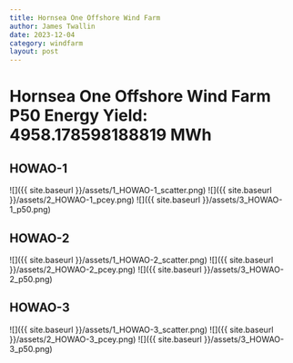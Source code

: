 ```yaml
---
title: Hornsea One Offshore Wind Farm
author: James Twallin
date: 2023-12-04
category: windfarm
layout: post
---
```

# Hornsea One Offshore Wind Farm P50 Energy Yield: 4958.178598188819 MWh

HOWAO-1
-------------
![]({{ site.baseurl }}/assets/1_HOWAO-1_scatter.png)
![]({{ site.baseurl }}/assets/2_HOWAO-1_pcey.png)
![]({{ site.baseurl }}/assets/3_HOWAO-1_p50.png)

HOWAO-2
-------------
![]({{ site.baseurl }}/assets/1_HOWAO-2_scatter.png)
![]({{ site.baseurl }}/assets/2_HOWAO-2_pcey.png)
![]({{ site.baseurl }}/assets/3_HOWAO-2_p50.png)

HOWAO-3
-------------
![]({{ site.baseurl }}/assets/1_HOWAO-3_scatter.png)
![]({{ site.baseurl }}/assets/2_HOWAO-3_pcey.png)
![]({{ site.baseurl }}/assets/3_HOWAO-3_p50.png)

